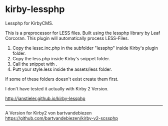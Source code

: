 kirby-lessphp
=============

Lessphp for KirbyCMS.

This is a preprocessor for LESS files.
Built using the lessphp library by Leaf Corcoran.
This plugin will automatically process LESS-Files.


1. Copy the lessc.inc.php in the subfolder "lessphp" inside Kirby's plugin folder.
2. Copy the less.php inside Kirby's snippet folder.
3. Call the snippet with 	<?php snippet('less') ?>.
4. Putt your style.less inside the assets/less folder.

If some of these folders doesn't exist create them first.

I don't have tested it actually with Kirby 2 Version.

http://janstieler.github.io/kirby-lessphp

------
A Version for Kirby2 von bartvandebiezen
https://github.com/bartvandebiezen/kirby-v2-scssphp
